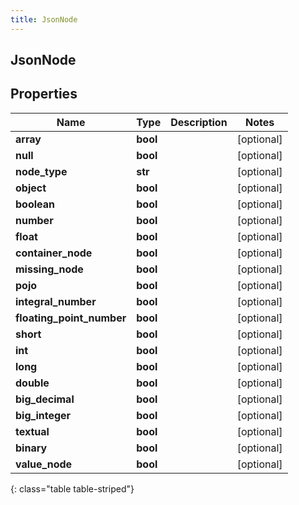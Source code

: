 ```yaml
---
title: JsonNode
---
```

## JsonNode

## Properties

|Name | Type | Description | Notes|
|------------ | ------------- | ------------- | -------------|
| **array** | **bool** |  | [optional] |
| **null** | **bool** |  | [optional] |
| **node_type** | **str** |  | [optional] |
| **object** | **bool** |  | [optional] |
| **boolean** | **bool** |  | [optional] |
| **number** | **bool** |  | [optional] |
| **float** | **bool** |  | [optional] |
| **container_node** | **bool** |  | [optional] |
| **missing_node** | **bool** |  | [optional] |
| **pojo** | **bool** |  | [optional] |
| **integral_number** | **bool** |  | [optional] |
| **floating_point_number** | **bool** |  | [optional] |
| **short** | **bool** |  | [optional] |
| **int** | **bool** |  | [optional] |
| **long** | **bool** |  | [optional] |
| **double** | **bool** |  | [optional] |
| **big_decimal** | **bool** |  | [optional] |
| **big_integer** | **bool** |  | [optional] |
| **textual** | **bool** |  | [optional] |
| **binary** | **bool** |  | [optional] |
| **value_node** | **bool** |  | [optional] |
{: class="table table-striped"}



